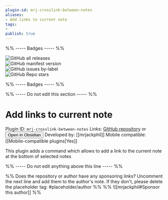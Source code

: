 ```yaml
---
plugin-id: mrj-crosslink-between-notes
aliases:
- Add links to current note
tags: 
- 
publish: true
---
```


%% ----- Badges ----- %%

![GitHub all releases](https://img.shields.io/github/downloads/mrjackphil/obsidian-crosslink-between-notes/total?color=573E7A&logo=github&style=for-the-badge)   
![GitHub manifest version](https://img.shields.io/github/manifest-json/v/mrjackphil/obsidian-crosslink-between-notes?color=573E7A&logo=github&style=for-the-badge)   
![GitHub issues by-label](https://img.shields.io/github/issues/mrjackphil/obsidian-crosslink-between-notes/help%20wanted?color=573E7A&logo=github&style=for-the-badge)   
![GitHub Repo stars](https://img.shields.io/github/stars/mrjackphil/obsidian-crosslink-between-notes?color=573E7A&logo=github&style=for-the-badge)

%% ----- Badges ----- %%

%% ----- Do not edit this section ----- %%

# Add links to current note

Plugin ID: `mrj-crosslink-between-notes`
Links: [GitHub repository](https://github.com/mrjackphil/obsidian-crosslink-between-notes) or [<button id=HH>Open in Obsidian</button>](obsidian://goto-plugin?id=mrj-crosslink-between-notes)
Developed by: [[mrjackphil]]
Mobile compatible: [[Mobile-compatible plugins|Yes]]

This plugin adds a command which allows to add a link to the current note at the bottom of selected notes

%% ----- Do not edit anything above this line ----- %% 

%% Does the repository or author have any sponsoring links? Uncomment the next line and add them to the author's note. If they don't, please delete the placeholder tag: #placeholder/author %%
%% ![[mrjackphil#Sponsor this author]] %%
